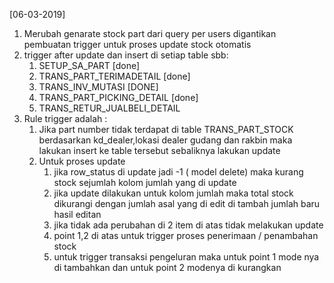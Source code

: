 [06-03-2019]
1. Merubah genarate stock part dari query per users digantikan pembuatan trigger untuk proses update stock otomatis
2. trigger after update dan insert di setiap table sbb:
	1. SETUP_SA_PART [done]
	2. TRANS_PART_TERIMADETAIL [done]
	3. TRANS_INV_MUTASI [DONE]
	4. TRANS_PART_PICKING_DETAIL [done]
	5. TRANS_RETUR_JUALBELI_DETAIL
3. Rule trigger adalah :
	1. Jika part number tidak terdapat di table TRANS_PART_STOCK berdasarkan kd_dealer,lokasi dealer gudang dan rakbin maka lakukan insert ke table tersebut sebaliknya lakukan update
	2. Untuk proses update
		1. jika row_status di update jadi -1 ( model delete) maka kurang stock sejumlah kolom jumlah yang di update
		2. jika update dilakukan untuk kolom jumlah maka total stock dikurangi dengan jumlah asal yang di edit di tambah jumlah baru hasil editan
		3. jika tidak ada perubahan di 2 item di atas tidak melakukan update
		4. point 1,2 di atas untuk trigger proses penerimaan / penambahan stock 
		5. untuk trigger transaksi pengeluran maka untuk point 1 mode nya di tambahkan dan untuk point 2 modenya di kurangkan